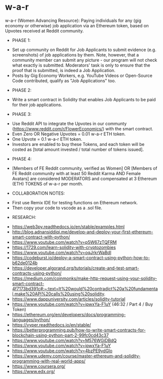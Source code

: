 # w-a-r

w-a-r (Women Advancing Resource): Paying individuals for any (gig economy or otherwise) job application via an Ethereum token, based on Upvotes received at Reddit community.

- PHASE 1:

* Set up community on Reddit for Job Applicants to submit evidence (e.g. screenshots) of job applications by them. Note, however, that a community member can submit any picture - our program will not check what exactly is submitted. Moderators' task is only to ensure that the proof that is submitted, is indeed a Job Application.
* Posts by Gig Economy Workers, e.g. YouTube Videos or Open-Source Code contributed, qualify as "Job Applications" too.

- PHASE 2:

* Write a smart contract in Solidity that enables Job Applicants to be paid for their job applications.

- PHASE 3:

* Use Reddit API to integrate the Upvotes in our communty (https://www.reddit.com/r/FlowerEconomics/) with the smart contract.
* Even Zero OR Negative Upvotes = 0.01 w-a-r ETH token.
* One Upvote = 0.1 w-a-r ETH token.
* Investors are enabled to buy these Tokens, and each token will be costed as [total amount invested / total number of tokens issued].

- PHASE 4:

* [Members of FE Reddit community, verified as Women] OR [Members of FE Reddit community with at least 50 Reddit Karma AND Female Avatars] are considered MODERATORS and compensated at 3 Ethereum (ETH) TOKENS of w-a-r per month.

- COLLABORATION NOTES:

* First use Remix IDE for testing functions on Ethereum network.
* Then copy your code to vscode as a .sol file.

- RESEARCH:

* https://web3py.readthedocs.io/en/stable/examples.html
* http://blog.adnansiddiqi.me/develop-and-deploy-your-first-ethereum-smart-contract-with-python/
* https://www.youtube.com/watch?v=p5W67zTQFRM
* https://1729.com/learn-solidity-with-cryptozombies
* https://www.youtube.com/watch?v=oqJrkrWaBdI
* https://codeburst.io/deploy-a-smart-contract-using-python-how-to-b62de0124b
* https://developer.algorand.org/tutorials/create-and-test-smart-contracts-using-python/
* https://medium.com/coinmonks/make-http-request-using-your-solidity-smart-contract-4f7173bd391c#:~:text=It%20would%20contradict%20a%20fundamental,make%20API%20calls%20using%20solidity.
* https://www.dappuniversity.com/articles/solidity-tutorial
* https://www.youtube.com/watch?v=ipwxYa-F1uY (46:32 / Part 4 / Buy Token)
* https://ethereum.org/en/developers/docs/programming-languages/python/
* https://vyper.readthedocs.io/en/stable/
* https://betterprogramming.pub/how-to-write-smart-contracts-for-blockchain-using-python-part-2-99fc0cd43c37
* https://www.youtube.com/watch?v=M576WGiDBdQ
* https://www.youtube.com/watch?v=ipwxYa-F1uY
* https://www.youtube.com/watch?v=4bzPE9ydGlo
* https://www.udemy.com/course/master-ethereum-and-solidity-programming-with-real-world-apps/
* https://www.coursera.org/
* https://www.edx.org/
